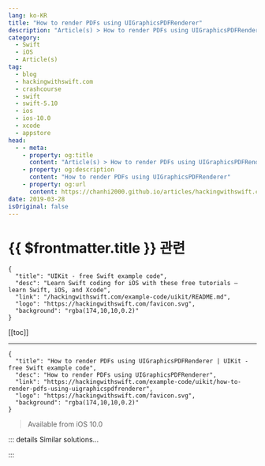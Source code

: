```yaml
---
lang: ko-KR
title: "How to render PDFs using UIGraphicsPDFRenderer"
description: "Article(s) > How to render PDFs using UIGraphicsPDFRenderer"
category:
  - Swift
  - iOS
  - Article(s)
tag: 
  - blog
  - hackingwithswift.com
  - crashcourse
  - swift
  - swift-5.10
  - ios
  - ios-10.0
  - xcode
  - appstore
head:
  - - meta:
    - property: og:title
      content: "Article(s) > How to render PDFs using UIGraphicsPDFRenderer"
    - property: og:description
      content: "How to render PDFs using UIGraphicsPDFRenderer"
    - property: og:url
      content: https://chanhi2000.github.io/articles/hackingwithswift.com/example-code/uikit/how-to-render-pdfs-using-uigraphicspdfrenderer.html
date: 2019-03-28
isOriginal: false
---
```


# {{ $frontmatter.title }} 관련

```component VPCard
{
  "title": "UIKit - free Swift example code",
  "desc": "Learn Swift coding for iOS with these free tutorials – learn Swift, iOS, and Xcode",
  "link": "/hackingwithswift.com/example-code/uikit/README.md",
  "logo": "https://hackingwithswift.com/favicon.svg",
  "background": "rgba(174,10,10,0.2)"
}
```

[[toc]]

---

```component VPCard
{
  "title": "How to render PDFs using UIGraphicsPDFRenderer | UIKit - free Swift example code",
  "desc": "How to render PDFs using UIGraphicsPDFRenderer",
  "link": "https://hackingwithswift.com/example-code/uikit/how-to-render-pdfs-using-uigraphicspdfrenderer",
  "logo": "https://hackingwithswift.com/favicon.svg",
  "background": "rgba(174,10,10,0.2)"
}
```

> Available from iOS 10.0

<!-- TODO: 작성 -->

<!--
UIKit comes with a built-in class for rendering PDFs, and you can render strings, attributed strings, images, and more right to PDF pages. To get started, just create an instance of `UIGraphicsPDFRenderer` with the paper size you want, then call its `pdfData()` method and pass in your drawing instructions. You get back a `Data` object, which you can then write to disk however you want.

Let’s work through some example code so you can try it out. First, pick a paper size:

```swift
// A4 size
let pageRect = CGRect(x: 0, y: 0, width: 595.2, height: 841.8)

// Use this to get US Letter size instead
// let pageRect = CGRect(x: 0, y: 0, width: 612, height: 792)
```

Next, use that size to create a `UIGraphicsPDFRenderer`:

```swift
let renderer = UIGraphicsPDFRenderer(bounds: pageRect)
```

Third, decide what you want to render. I’m going to render some attributed text as if we were printing an essay:

```swift
let title = "School report\n"
let text = String(repeating: "This is an important report about the weather. ", count: 20)

let titleAttributes = [NSAttributedString.Key.font: UIFont.boldSystemFont(ofSize: 36)]
let textAttributes = [NSAttributedString.Key.font: UIFont.systemFont(ofSize: 12)]

let formattedTitle = NSMutableAttributedString(string: title, attributes: titleAttributes)
let formattedText = NSAttributedString(string: text, attributes: textAttributes)
formattedTitle.append(formattedText)
```

Once you have your content ready, call `pdfData()` on your renderer, begin a new page, then render as much as you want:

```swift
let data = renderer.pdfData { ctx in
    ctx.beginPage()

    formattedTitle.draw(in: pageRect.insetBy(dx: 50, dy: 50))
}
```

As you can see, I’ve inset my formatted text by 50 points on all side, which should be enough to allow printers to print it accurately.

Finally, save `data` somewhere as your finished PDF file.

-->

::: details Similar solutions…

<!--
/example-code/libraries/how-to-watermark-pdfs-inside-a-pdfview">How to watermark PDFs inside a PDFView 
/example-code/libraries/how-to-display-pdfs-using-pdfview">How to display PDFs using PDFView 
/quick-start/swiftui/how-to-render-a-swiftui-view-to-a-pdf">How to render a SwiftUI view to a PDF 
/example-code/uikit/how-to-render-shadows-using-nsshadow-and-setshadow">How to render shadows using NSShadow and setShadow() 
/quick-start/swiftui/how-to-render-images-using-sf-symbols">How to render images using SF Symbols</a>
-->

:::

